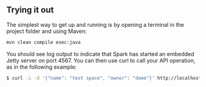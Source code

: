 ## Trying it out
The simplest way to get up and running is by opening a terminal in the project folder and using Maven:
```sh
mvn clean compile exec:java
```
You should see log output to indicate that Spark has started an embedded Jetty server on port 4567. 
You can then use curl to call your API operation, as in the following example:
```sh
$ curl -i -d '{"name": "test space", "owner": "demo"}' http://localhost:4567/spaces 
```